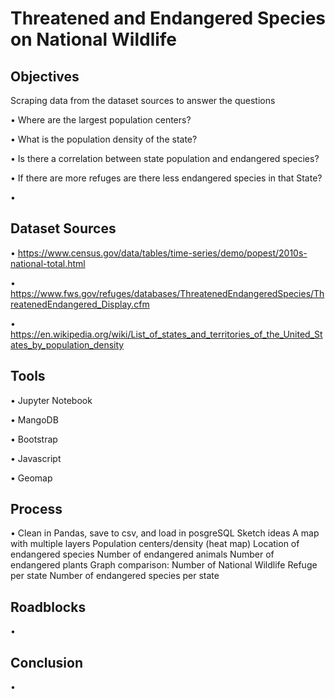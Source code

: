 # Threatened and Endangered Species on National Wildlife

## Objectives

Scraping data from the dataset sources to answer the questions

• Where are the largest population centers? 

• What is the population density of the state?

• Is there a correlation between state population and endangered species?

• If there are more refuges are there less endangered species in that State?

• 

## Dataset Sources 


• https://www.census.gov/data/tables/time-series/demo/popest/2010s-national-total.html

• https://www.fws.gov/refuges/databases/ThreatenedEndangeredSpecies/ThreatenedEndangered_Display.cfm

• https://en.wikipedia.org/wiki/List_of_states_and_territories_of_the_United_States_by_population_density


## Tools


• Jupyter Notebook

• MangoDB

• Bootstrap

• Javascript

• Geomap



## Process 

• Clean in Pandas, save to csv, and load in posgreSQL Sketch ideas A map with multiple layers Population centers/density (heat map) Location of endangered species Number of endangered animals Number of endangered plants Graph comparison: Number of National Wildlife Refuge per state Number of endangered species per state

## Roadblocks

• 

## Conclusion 

• 

